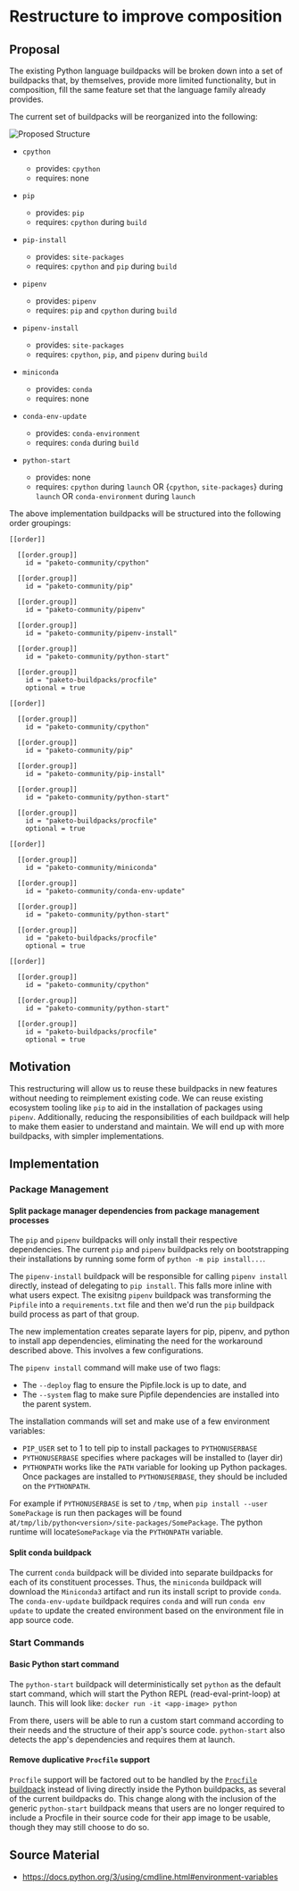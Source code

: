 # Restructure to improve composition

## Proposal

The existing Python language buildpacks will be broken down into a set of
buildpacks that, by themselves, provide more limited functionality, but in
composition, fill the same feature set that the language family already
provides.

The current set of buildpacks will be reorganized into the following:

![Proposed Structure](/rfcs/assets/0001-proposed.png)

* `cpython`
  * provides: `cpython`
  * requires: none

* `pip`
  * provides: `pip`
  * requires: `cpython` during `build`

* `pip-install`
  * provides: `site-packages`
  * requires: `cpython` and `pip` during `build`

* `pipenv`
  * provides: `pipenv`
  * requires: `pip` and `cpython` during `build`

* `pipenv-install`
  * provides: `site-packages`
  * requires: `cpython`, `pip`, and `pipenv` during `build`

* `miniconda`
  * provides: `conda`
  * requires: none

* `conda-env-update`
  * provides: `conda-environment`
  * requires: `conda` during `build`

* `python-start`
  * provides: none
  * requires: `cpython` during `launch` OR {`cpython`, `site-packages`} during `launch` OR  `conda-environment` during `launch`

The above implementation buildpacks will be structured into the following order groupings:

```
[[order]]

  [[order.group]]
    id = "paketo-community/cpython"

  [[order.group]]
    id = "paketo-community/pip"

  [[order.group]]
    id = "paketo-community/pipenv"

  [[order.group]]
    id = "paketo-community/pipenv-install"

  [[order.group]]
    id = "paketo-community/python-start"

  [[order.group]]
    id = "paketo-buildpacks/procfile"
    optional = true

[[order]]

  [[order.group]]
    id = "paketo-community/cpython"

  [[order.group]]
    id = "paketo-community/pip"

  [[order.group]]
    id = "paketo-community/pip-install"

  [[order.group]]
    id = "paketo-community/python-start"

  [[order.group]]
    id = "paketo-buildpacks/procfile"
    optional = true

[[order]]

  [[order.group]]
    id = "paketo-community/miniconda"

  [[order.group]]
    id = "paketo-community/conda-env-update"

  [[order.group]]
    id = "paketo-community/python-start"

  [[order.group]]
    id = "paketo-buildpacks/procfile"
    optional = true

[[order]]

  [[order.group]]
    id = "paketo-community/cpython"

  [[order.group]]
    id = "paketo-community/python-start"

  [[order.group]]
    id = "paketo-buildpacks/procfile"
    optional = true
```

## Motivation

This restructuring will allow us to reuse these buildpacks in new features
without needing to reimplement existing code. We can reuse existing ecosystem
tooling like `pip` to aid in the installation of packages using `pipenv`.
Additionally, reducing the responsibilities of each buildpack will help to make
them easier to understand and maintain. We will end up with more buildpacks,
with simpler implementations.

## Implementation

### Package Management

#### Split package manager dependencies from package management processes

The `pip` and `pipenv` buildpacks will only install their respective
dependencies. The current `pip` and `pipenv` buildpacks rely on bootstrapping
their installations by running some form of `python -m pip install...`.

The `pipenv-install` buildpack will be responsible for calling `pipenv install`
directly, instead of delegating to `pip install`. This falls more inline with
what users expect. The exisitng `pipenv` buildpack was transforming the
`Pipfile` into a `requirements.txt` file and then we'd run the `pip` buildpack
build process as part of that group.

The new implementation creates separate layers for pip, pipenv, and python to
install app dependencies, eliminating the need for the workaround described
above. This involves a few configurations.

The `pipenv install` command will make use of two flags:
* The `--deploy` flag to ensure the Pipfile.lock is up to date, and
* The `--system` flag to make sure Pipfile dependencies are installed into the
  parent system.

The installation commands will set and make use of a few environment variables:
* `PIP_USER` set to 1 to tell pip to install packages to `PYTHONUSERBASE`
* `PYTHONUSERBASE` specifies where packages will be installed to (layer dir)
* `PYTHONPATH` works like the `PATH` variable for looking up Python packages.
  Once packages are installed to `PYTHONUSERBASE`, they should be included on
  the `PYTHONPATH`.

For example if `PYTHONUSERBASE` is set to `/tmp`, when `pip install --user
SomePackage` is run then packages will be found
at`/tmp/lib/python<version>/site-packages/SomePackage`. The python runtime will
locate`SomePackage` via the `PYTHONPATH` variable.

#### Split conda buildpack

The current `conda` buildpack will be divided into separate buildpacks for each
of its constituent processes.  Thus, the `miniconda` buildpack will download
the `Miniconda3` artifact and run its install script to provide `conda`. The
`conda-env-update` buildpack requires `conda` and will run `conda env update`
to update the created environment based on the environment file in app source
code.

### Start Commands

#### Basic Python start command

The `python-start` buildpack will deterministically set `python` as the default
start command, which will start the Python REPL (read-eval-print-loop) at
launch. This will look like: `docker run -it <app-image> python`

From there, users will be able to run a custom start command according
to their needs and the structure of their app's source code. `python-start`
also detects the app's dependencies and requires them at launch.

#### Remove duplicative `Procfile` support

`Procfile` support will be factored out to be handled by the [`Procfile`
buildpack](https://github.com/paketo-buildpacks/procfile) instead of living
directly inside the Python buildpacks, as several of the current buildpacks do.
This change along with the inclusion of the generic `python-start` buildpack
means that users are no longer required to include a Procfile in their source
code for their app image to be usable, though they may still choose to do so.

## Source Material

* https://docs.python.org/3/using/cmdline.html#environment-variables
